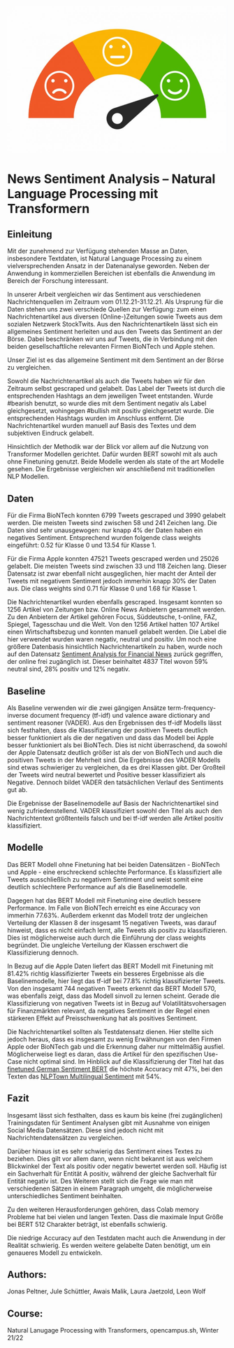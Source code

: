 ![Sentiment Analysis header image](preview/sentiment_analysis.jpg)
# News Sentiment Analysis – Natural Language Processing mit Transformern

## Einleitung
Mit der zunehmend zur Verfügung stehenden Masse an Daten, insbesondere Textdaten, ist Natural Language Processing zu einem vielversprechenden Ansatz in der Datenanalyse geworden. Neben der Anwendung in kommerziellen Bereichen ist ebenfalls die Anwendung im Bereich der Forschung interessant.

In unserer Arbeit vergleichen wir das Sentiment aus verschiedenen Nachrichtenquellen im Zeitraum vom 01.12.21-31.12.21. Als Ursprung für die Daten stehen uns zwei verschiede Quellen zur Verfügung: zum einen Nachrichtenartikel aus diversen (Online-)Zeitungen sowie Tweets aus dem sozialen Netzwerk StockTwits. Aus den Nachrichtenartikeln lässt sich ein allgemeines Sentiment herleiten und aus den Tweets das Sentiment an der Börse. Dabei beschränken wir uns auf Tweets, die in Verbindung mit den beiden gesellschaftliche relevanten Firmen BioNTech und Apple stehen.

Unser Ziel ist es das allgemeine Sentiment mit dem Sentiment an der Börse zu vergleichen.

Sowohl die Nachrichtenartikel als auch die Tweets haben wir für den Zeitraum selbst gescraped und gelabelt. Das Label der Tweets ist durch die entsprechenden Hashtags an dem jeweiligen Tweet entstanden. Wurde #bearish benutzt, so wurde dies mit dem Sentiment negativ als Label gleichgesetzt, wohingegen #bullish mit positiv gleichgesetzt wurde. Die entsprechenden Hashtags wurden im Anschluss entfernt. Die Nachrichtenartikel wurden manuell auf Basis des Textes und dem subjektiven Eindruck gelabelt.

Hinsichtlich der Methodik war der Blick vor allem auf die Nutzung von Transformer Modellen gerichtet. Dafür wurden BERT sowohl mit als auch ohne Finetuning  genutzt. Beide Modelle werden als state of the art Modelle gesehen. Die Ergebnisse vergleichen wir anschließend mit traditionellen NLP Modellen.

## Daten
Für die Firma BioNTech konnten 6799 Tweets gescraped und 3990 gelabelt werden. Die meisten Tweets sind zwischen 58 und 241 Zeichen lang. Die Daten sind sehr unausgewogen: nur knapp 4% der Daten haben ein negatives Sentiment. Entsprechend wurden folgende class weights eingeführt: 0.52 für Klasse 0 und 13.54 für Klasse 1.

Für die Firma Apple konnten 47521 Tweets gescraped werden und 25026 gelabelt. Die meisten Tweets sind zwischen 33 und 118 Zeichen lang. Dieser Datensatz ist zwar ebenfall nicht ausgeglichen, hier macht der Anteil der Tweets mit negativem Sentiment jedoch immerhin knapp 30% der Daten aus. Die class weights sind 0.71 für Klasse 0 und 1.68 für Klasse 1.

Die Nachrichtenartikel wurden ebenfalls gescraped. Insgesamt konnten so 1256 Artikel von Zeitungen bzw. Online News Anbietern gesammelt werden. Zu den Anbietern der Artikel gehören Focus, Süddeutsche, t-online, FAZ, Spiegel, Tagesschau und die Welt. Von den 1256 Artikel hatten 107 Artikel einen Wirtschaftsbezug und konnten manuell gelabelt werden. Die Label die hier verwendet wurden waren negativ, neutral und positiv.
Um noch eine größere Datenbasis hinsichtlich Nachrichtenartikeln zu haben, wurde noch auf den Datensatz [Sentiment Analysis for Financial News](https://www.kaggle.com/ankurzing/sentiment-analysis-for-financial-news) zurück gegriffen, der online frei zugänglich ist. Dieser beinhaltet 4837 Titel wovon 59% neutral sind, 28% positiv und 12% negativ.


## Baseline
Als Baseline verwenden wir die zwei gängigen Ansätze term-frequency-inverse document frequency (tf-idf) und valence aware dictionary and sentiment reasoner (VADER).
Aus den Ergebnissen des tf-idf Modells lässt sich festhalten, dass die Klassifizierung der positiven Tweets deutlich besser funktioniert als die der negativen und dass das Modell bei Apple besser funktioniert als bei BioNTech. Dies ist nicht überraschend, da sowohl der Apple Datensatz deutlich größer ist als der von BioNTech und auch die positiven Tweets in der Mehrheit sind.
Die Ergebnisse des VADER Modells sind etwas schwieriger zu vergleichen, da es drei Klassen gibt. Der Großteil der Tweets wird neutral bewertet und Positive besser klassifiziert als Negative. Dennoch bildet VADER den tatsächlichen Verlauf des Sentiments gut ab.

Die Ergebnisse der Baselinemodelle auf Basis der Nachrichtenartikel sind wenig zufriedenstellend. VADER klassifiziert sowohl den Titel als auch den Nachrichtentext größtenteils falsch und bei tf-idf werden alle Artikel positiv klassifiziert.

## Modelle
Das BERT Modell ohne Finetuning hat bei beiden Datensätzen - BioNTech und Apple - eine erschreckend schlechte Performance. Es klassifiziert alle Tweets ausschließlich zu negativem Sentiment und weist somit eine deutlich schlechtere Performance auf als die Baselinemodelle. 

Dagegen hat das BERT Modell mit Finetuning eine deutlich bessere Performance. Im Falle von BioNTech erreicht es eine Accuracy von immerhin 77.63%. Außerdem erkennt das Modell trotz der ungleichen Verteilung der Klassen 8 der insgesamt 15 negativen Tweets, was darauf hinweist, dass es nicht einfach lernt, alle Tweets als positiv zu klassifizieren. Dies ist möglicherweise auch durch die Einführung der class weights begründet. Die ungleiche Verteilung der Klassen erschwert die Klassifizierung dennoch.

In Bezug auf die Apple Daten liefert das BERT Modell mit Finetuning mit 81.42% richtig klassifizierter Tweets ein besseres Ergebnisse als die Baselinemodelle, hier liegt das tf-idf bei 77.8% richtig klassifizierter Tweets. Von den insgesamt 744 negativen Tweets erkennt das BERT Modell 570, was ebenfalls zeigt, dass das Modell sinvoll zu lernen scheint. Gerade die Klassifizierung von negativen Tweets ist in Bezug auf Volatilitätsvohersagen für Finanzmärkten relevant, da negatives Sentiment in der Regel einen stärkeren Effekt auf Preisschwenkung hat als positives Sentiment. 

Die Nachrichtenartikel sollten als Testdatensatz dienen. Hier stellte sich jedoch heraus, dass es insgesamt zu wenig Erwähnungen von den Firmen Apple oder BioNTech gab und die Erkennung daher nur mittelmäßig ausfiel. Möglicherweise liegt es daran, dass die Artikel für den spezifischen Use-Case nicht optimal sind.
Im Hinblick auf die Klassifizierung der Titel hat das [finetuned German Sentiment BERT](https://huggingface.co/mdraw/german-news-sentiment-bert) die höchste Accuracy mit 47%, bei den Texten das [NLPTown Multilingual Sentiment](https://huggingface.co/nlptown/bert-base-multilingual-uncased-sentiment) mit 54%.


## Fazit
Insgesamt lässt sich festhalten, dass es kaum bis keine (frei zugänglichen) Trainingsdaten für Sentiment Analysen gibt mit Ausnahme von einigen Social Media Datensätzen. Diese sind jedoch nicht mit Nachrichtendatensätzen zu vergleichen.

Darüber hinaus ist es sehr schwierig das Sentiment eines Textes zu beziehen. Dies gilt vor allem dann, wenn nicht bekannt ist aus welchem Blickwinkel der Text als positiv oder negativ bewertet werden soll. Häufig ist ein Sachverhalt für Entität A positiv, während der gleiche Sachverhalt für Entität negativ ist. Des Weiteren stellt sich die Frage wie man mit verschiedenen Sätzen in einem Paragraph umgeht, die möglicherweise unterschiedliches Sentiment beinhalten.

Zu den weiteren Herausforderungen gehören, dass Colab memory Probleme hat bei vielen und langen Texten. Dass die maximale Input Größe bei BERT 512 Charakter beträgt, ist ebenfalls schwierig. 

Die niedrige Accuracy auf den Testdaten macht auch die Anwendung in der Realität schwierig. Es werden weitere gelabelte Daten benötigt, um ein genaueres Modell zu entwickeln.

## Authors:
Jonas Peltner, Jule Schüttler, Awais Malik, Laura Jaetzold, Leon Wolf

## Course:
Natural Lanugage Processing with Transformers, opencampus.sh, Winter 21/22
